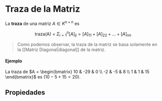 # Traza de la Matriz
La **traza** de una matriz $A \in K^{n \times n}$ es

$$
\text{traza(A) = } \Sigma^{n}_{i=1}[A]_{ij} = [A]_{11} + [A]_{22} + \dots + [A]_{nn}
$$

> Como podemos observar, la traza de la matriz se basa solamente en la [[Matriz Diagonal|diagonal]] de la matriz.

#### Ejemplo
La traza de $A = \begin{bmatrix} 10 & -29 & 0 \\ -2 & -5 & 8 \\ 1 & 1 & 15 \end{bmatrix}$ es $(10 -5 +15 = 20)$.

## Propiedades

